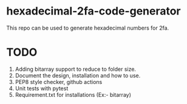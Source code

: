 # hexadecimal-2fa-code-generator
This repo can be used to generate hexadecimal numbers for 2fa.

# TODO
1. Adding bitarray support to reduce to folder size.
2. Document the design, installation and how to use.
3. PEP8 style checker, github actions
4. Unit tests with pytest
5. Requirement.txt for installations (Ex:- bitarray)